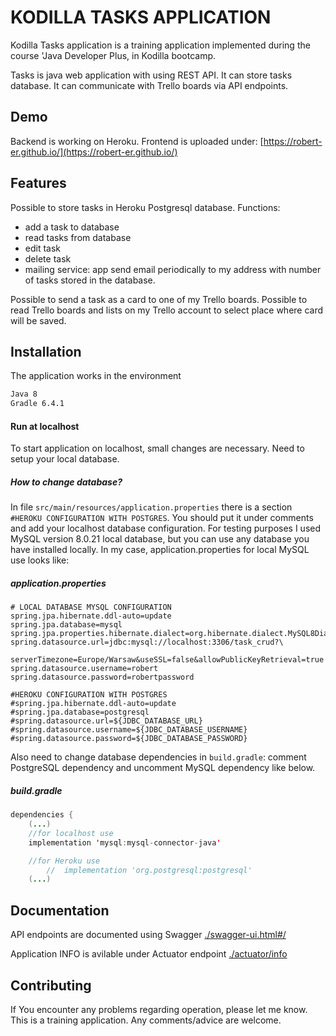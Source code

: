 # KODILLA TASKS APPLICATION

Kodilla Tasks application is a training application implemented during the course 'Java Developer Plus, in Kodilla bootcamp. 

Tasks is java web application with using REST API. It can store tasks database. It can communicate with Trello boards via API endpoints.

## Demo
Backend is working on Heroku. Frontend is uploaded under: [https://robert-er.github.io/](https://robert-er.github.io/)

## Features
Possible to store tasks in Heroku Postgresql database. 
Functions:
- add a task to database
- read tasks from database
- edit task
- delete task
- mailing service: app send email periodically to my address with number of tasks stored in the database.

Possible to send a task as a card to one of my Trello boards. Possible to read Trello boards and lists on my Trello account to select place where card will be saved.

## Installation

The application works in the environment

```bash
Java 8
Gradle 6.4.1
```

#### Run at localhost

To start application on localhost, small changes are necessary. Need to setup your local database.

##### How to change database?

In file `src/main/resources/application.properties` there is a section `#HEROKU CONFIGURATION WITH POSTGRES`. 
You should put it under comments and add your localhost database configuration. 
For testing purposes I used MySQL version 8.0.21 local database, but you can use any database you have installed locally.
In my case, application.properties for local MySQL use looks like:

##### application.properties
```properties
# LOCAL DATABASE MYSQL CONFIGURATION
spring.jpa.hibernate.ddl-auto=update
spring.jpa.database=mysql
spring.jpa.properties.hibernate.dialect=org.hibernate.dialect.MySQL8Dialect
spring.datasource.url=jdbc:mysql://localhost:3306/task_crud?\
  serverTimezone=Europe/Warsaw&useSSL=false&allowPublicKeyRetrieval=true
spring.datasource.username=robert
spring.datasource.password=robertpassword

#HEROKU CONFIGURATION WITH POSTGRES
#spring.jpa.hibernate.ddl-auto=update
#spring.jpa.database=postgresql
#spring.datasource.url=${JDBC_DATABASE_URL}
#spring.datasource.username=${JDBC_DATABASE_USERNAME}
#spring.datasource.password=${JDBC_DATABASE_PASSWORD}
```

Also need to change database dependencies in `build.gradle`: comment PostgreSQL dependency and uncomment MySQL dependency like below.

##### build.gradle
```java
dependencies {
    (...)
	//for localhost use
	implementation 'mysql:mysql-connector-java'

	//for Heroku use
        //	implementation 'org.postgresql:postgresql'
    (...)
``` 

## Documentation

API endpoints are documented using Swagger [./swagger-ui.html#/](http://rocky-sands-77117.herokuapp.com/swagger-ui.html#/)

Application INFO is avilable under Actuator endpoint [./actuator/info](http://rocky-sands-77117.herokuapp.com/actuator/info)

## Contributing
If You encounter any problems regarding operation, please let me know. This is a training application. Any comments/advice are welcome.